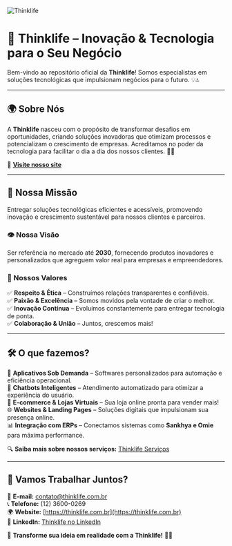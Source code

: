 ![Thinklife](https://thinklife.com.br/wp-content/uploads/2023/05/coruja.png)

# 🚀 Thinklife – Inovação & Tecnologia para o Seu Negócio

Bem-vindo ao repositório oficial da **Thinklife**! Somos especialistas em soluções tecnológicas que impulsionam negócios para o futuro. 💡🔝

---

## 🌍 Sobre Nós

A **Thinklife** nasceu com o propósito de transformar desafios em oportunidades, criando soluções inovadoras que otimizam processos e potencializam o crescimento de empresas. Acreditamos no poder da tecnologia para facilitar o dia a dia dos nossos clientes. 🤝✨

🔗 **[Visite nosso site](https://thinklife.com.br)**

---

## 🎯 Nossa Missão

Entregar soluções tecnológicas eficientes e acessíveis, promovendo inovação e crescimento sustentável para nossos clientes e parceiros.

### 👁️ Nossa Visão

Ser referência no mercado até **2030**, fornecendo produtos inovadores e personalizados que agreguem valor real para empresas e empreendedores.

### 💎 Nossos Valores

✅ **Respeito & Ética** – Construímos relações transparentes e confiáveis.  
✅ **Paixão & Excelência** – Somos movidos pela vontade de criar o melhor.  
✅ **Inovação Contínua** – Evoluímos constantemente para entregar tecnologia de ponta.  
✅ **Colaboração & União** – Juntos, crescemos mais!  

---

## 🛠️ O que fazemos?

🚀 **Aplicativos Sob Demanda** – Softwares personalizados para automação e eficiência operacional.  
🤖 **Chatbots Inteligentes** – Atendimento automatizado para otimizar a experiência do usuário.  
🛒 **E-commerce & Lojas Virtuais** – Sua loja online pronta para vender mais!  
🌐 **Websites & Landing Pages** – Soluções digitais que impulsionam sua presença online.  
📊 **Integração com ERPs** – Conectamos sistemas como **Sankhya e Omie** para máxima performance.  

🔍 **Saiba mais sobre nossos serviços:** [Thinklife Serviços](https://thinklife.com.br)

---

## 🤝 Vamos Trabalhar Juntos?

📩 **E-mail:** [contato@thinklife.com.br](mailto:contato@thinklife.com.br)  
📞 **Telefone:** (12) 3600-0269  
🌍 **Website:** [https://thinklife.com.br](https://thinklife.com.br)  
💼 **LinkedIn:** [Thinklife no LinkedIn](https://www.linkedin.com/company/thinklife)  

🚀 **Transforme sua ideia em realidade com a Thinklife!** 💙✨
